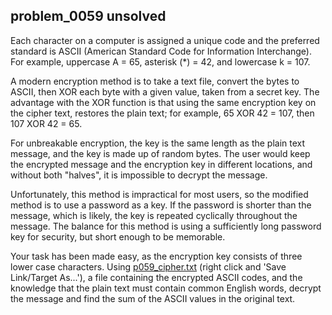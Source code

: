 ## problem_0059 unsolved
Each character on a computer is assigned a unique code and the preferred
standard is ASCII (American Standard Code for Information Interchange). For
example, uppercase A = 65, asterisk (*) = 42, and lowercase k = 107.

A modern encryption method is to take a text file, convert the bytes to ASCII,
then XOR each byte with a given value, taken from a secret key. The advantage
with the XOR function is that using the same encryption key on the cipher
text, restores the plain text; for example, 65 XOR 42 = 107, then 107 XOR 42 =
65.

For unbreakable encryption, the key is the same length as the plain text
message, and the key is made up of random bytes. The user would keep the
encrypted message and the encryption key in different locations, and without
both "halves", it is impossible to decrypt the message.

Unfortunately, this method is impractical for most users, so the modified
method is to use a password as a key. If the password is shorter than the
message, which is likely, the key is repeated cyclically throughout the
message. The balance for this method is using a sufficiently long password key
for security, but short enough to be memorable.

Your task has been made easy, as the encryption key consists of three lower
case characters. Using [p059_cipher.txt][1] (right click and 'Save Link/Target
As...'), a file containing the encrypted ASCII codes, and the knowledge that
the plain text must contain common English words, decrypt the message and find
the sum of the ASCII values in the original text.

   [1]: project/resources/p059_cipher.txt

